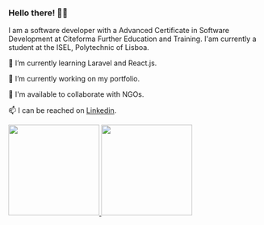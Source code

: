 
### Hello there! 👋👋

I am a software developer with a Advanced Certificate in Software Development at Citeforma Further Education and Training. I'am currently a student at the ISEL, Polytechnic of Lisboa.

🌱 I’m currently learning Laravel and React.js.

🔭 I’m currently working on my portfolio.

🔎 I'm available to collaborate with NGOs.

📫 I can be reached on [Linkedin](https://pt.linkedin.com/in/jonatanoliveira).

<p align="left">
  <a href="https://github.com/jonasnapoles"><img height="180em" src="https://github-readme-stats.vercel.app/api?username=jonasnapoles&show_icons=true&theme=gotham">
  <a href="https://github.com/jonasnapoles"><img height="180em" src="https://github-readme-stats.vercel.app/api/top-langs/?username=jonasnapoles&hide=html,css&langs_count=10&layout=compact&theme=gotham">
</p>

